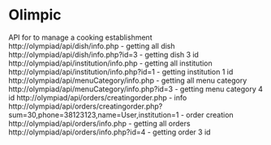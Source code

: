 # Olimpic
API for to manage a cooking establishment
http://olympiad/api/dish/info.php - getting all dish
http://olympiad/api/dish/info.php?id=3 - getting dish 3 id
http://olympiad/api/institution/info.php - getting all institution
http://olympiad/api/institution/info.php?id=1 - getting institution 1 id
http://olympiad/api/menuCategory/info.php - getting all menu category
http://olympiad/api/menuCategory/info.php?id=3 - getting menu category 4 id
http://olympiad/api/orders/creatingorder.php - info
http://olympiad/api/orders/creatingorder.php?sum=30,phone=38123123,name=User,institution=1 - order creation
http://olympiad/api/orders/info.php - getting all orders
http://olympiad/api/orders/info.php?id=4 - getting order 3 id
